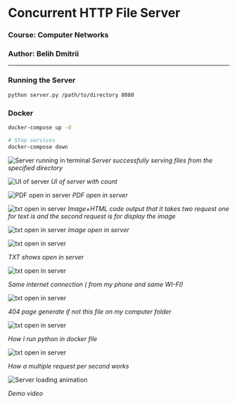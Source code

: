 # Concurrent HTTP File Server 

### Course: Computer Networks

### Author: Belih Dmitrii

---

### Running the Server

```bash
python server.py /path/to/directory 8080
```


### Docker

```bash
docker-compose up -d

# Stop services
docker-compose down
```

![Server running in terminal](img/img3.jpg)
_Server successfully serving files from the specified directory_


![UI of server ](img/newUI.jpg)
_UI of server with count_

![PDF open in server](img/PDF.jpg)
_PDF open in server_

![txt open in server](img/manreq.jpg)
_Image+HTML code output that it takes two request one for text is and the second request is for display the image_

![txt open in server](img/txt.jpg)
_image open in server_

![txt open in server](img/txtfilehtml.jpg)

_TXT shows open in server_

![txt open in server](img/sameint.jpg)

_Same internet connection ( from my phone and same WI-FI)_

![txt open in server](img/404.jpg)

_404 page generate if not this file on my computer folder_


![txt open in server](img/dockerfile.jpg)

_How I run python in docker file_


![txt open in server](img/par.jpg)

_How a multiple request per second works_


![Server loading animation](video/video.gif)

_Demo video_